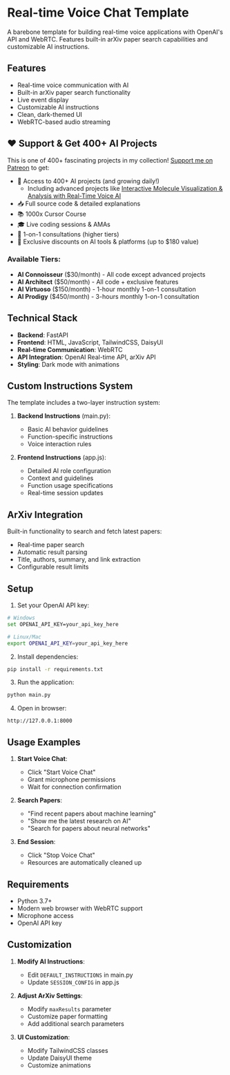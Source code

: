 # Real-time Voice Chat Template

A barebone template for building real-time voice applications with OpenAI's API and WebRTC. Features built-in arXiv paper search capabilities and customizable AI instructions.

## Features

- Real-time voice communication with AI
- Built-in arXiv paper search functionality
- Live event display
- Customizable AI instructions
- Clean, dark-themed UI
- WebRTC-based audio streaming

## ❤️ Support & Get 400+ AI Projects

This is one of 400+ fascinating projects in my collection! [Support me on Patreon](https://www.patreon.com/c/echohive42/membership) to get:

- 🎯 Access to 400+ AI projects (and growing daily!)
  - Including advanced projects like [Interactive Molecule Visualization &amp; Analysis with Real-Time Voice AI](https://www.patreon.com/posts/molecule-webapp-118208752)
- 📥 Full source code & detailed explanations
- 📚 1000x Cursor Course
- 🎓 Live coding sessions & AMAs
- 💬 1-on-1 consultations (higher tiers)
- 🎁 Exclusive discounts on AI tools & platforms (up to $180 value)

### Available Tiers:

- **AI Connoisseur** ($30/month) - All code except advanced projects
- **AI Architect** ($50/month) - All code + exclusive features
- **AI Virtuoso** ($150/month) - 1-hour monthly 1-on-1 consultation
- **AI Prodigy** ($450/month) - 3-hours monthly 1-on-1 consultation

## Technical Stack

- **Backend**: FastAPI
- **Frontend**: HTML, JavaScript, TailwindCSS, DaisyUI
- **Real-time Communication**: WebRTC
- **API Integration**: OpenAI Real-time API, arXiv API
- **Styling**: Dark mode with animations

## Custom Instructions System

The template includes a two-layer instruction system:

1. **Backend Instructions** (main.py):

   - Basic AI behavior guidelines
   - Function-specific instructions
   - Voice interaction rules
2. **Frontend Instructions** (app.js):

   - Detailed AI role configuration
   - Context and guidelines
   - Function usage specifications
   - Real-time session updates

## ArXiv Integration

Built-in functionality to search and fetch latest papers:

- Real-time paper search
- Automatic result parsing
- Title, authors, summary, and link extraction
- Configurable result limits

## Setup

1. Set your OpenAI API key:

```bash
# Windows
set OPENAI_API_KEY=your_api_key_here

# Linux/Mac
export OPENAI_API_KEY=your_api_key_here
```

2. Install dependencies:

```bash
pip install -r requirements.txt
```

3. Run the application:

```bash
python main.py
```

4. Open in browser:

```
http://127.0.0.1:8000
```

## Usage Examples

1. **Start Voice Chat**:

   - Click "Start Voice Chat"
   - Grant microphone permissions
   - Wait for connection confirmation
2. **Search Papers**:

   - "Find recent papers about machine learning"
   - "Show me the latest research on AI"
   - "Search for papers about neural networks"
3. **End Session**:

   - Click "Stop Voice Chat"
   - Resources are automatically cleaned up

## Requirements

- Python 3.7+
- Modern web browser with WebRTC support
- Microphone access
- OpenAI API key

## Customization

1. **Modify AI Instructions**:

   - Edit `DEFAULT_INSTRUCTIONS` in main.py
   - Update `SESSION_CONFIG` in app.js
2. **Adjust ArXiv Settings**:

   - Modify `maxResults` parameter
   - Customize paper formatting
   - Add additional search parameters
3. **UI Customization**:

   - Modify TailwindCSS classes
   - Update DaisyUI theme
   - Customize animations
